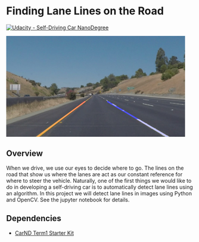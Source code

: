 # **Finding Lane Lines on the Road** 
[![Udacity - Self-Driving Car NanoDegree](https://s3.amazonaws.com/udacity-sdc/github/shield-carnd.svg)](http://www.udacity.com/drive)

<img src="test_images/solidYellowCurve2Result.png" width="480" alt="Combined Image" />

Overview
---

When we drive, we use our eyes to decide where to go.  The lines on the road that show us where the lanes are act as our constant reference for where to steer the vehicle.  Naturally, one of the first things we would like to do in developing a self-driving car is to automatically detect lane lines using an algorithm. In this project we will detect lane lines in images using Python and OpenCV. See the jupyter notebook for details.   

Dependencies
---

* [CarND Term1 Starter Kit](https://github.com/udacity/CarND-Term1-Starter-Kit/blob/master/README.md)

